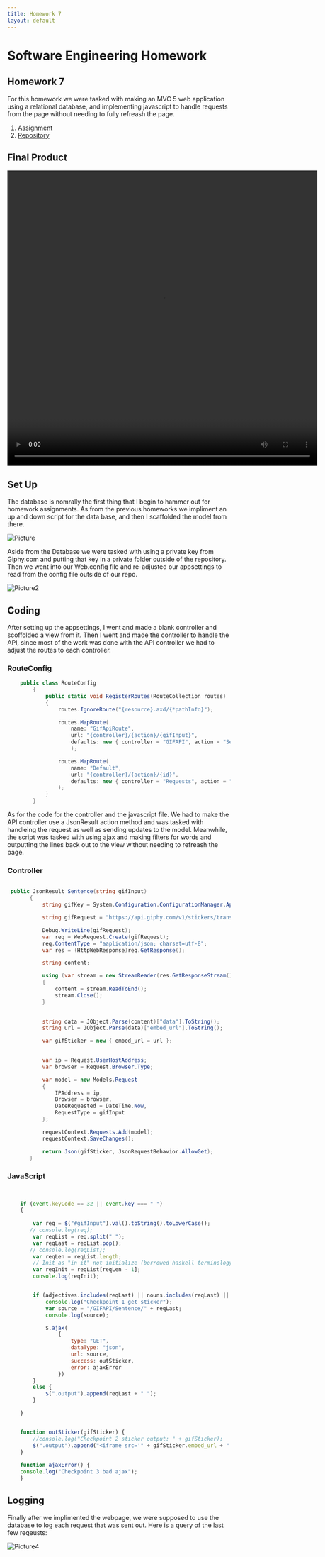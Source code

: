 ```yaml
---
title: Homework 7
layout: default
---
```

# Software Engineering Homework

## Homework 7

For this homework we were tasked with making an MVC 5 web application using a relational database, and implementing javascript to handle requests from the page without needing to fully refreash the page.

1. [Assignment](http://www.wou.edu/~morses/classes/cs46x/assignments/HW7_1819.html)
2. [Repository](https://github.com/ABergman7/ABergman7.github.io/tree/master/HW7/Homework7) 


## Final Product
<video width="700" height="666" controls="controls">
  <source src="/HW7/Pictures/HW7.mp4" type="video/mp4" />
</video>

## Set Up
The database is nomrally the first thing that I begin to hammer out for homework assignments. As from the previous homeworks we impliment an up and down script for the data base, and then I scaffolded the model from there. 

![Picture](/HW7/Pictures/Database.PNG)

Aside from the Database we were tasked with using a private key from Giphy.com and putting that key in a private folder outside of the repository. Then we went into our Web.config file and re-adjusted our appsettings to read from the config file outside of our repo.

![Picture2](/HW7/Pictures/config.PNG)


## Coding 
After setting up the appsettings, I went and made a blank controller and scoffolded a view from it. Then I went and made the controller to handle the API, since most of the work was done with the API controller we had to adjust the routes to each controller. 


### RouteConfig
```csharp
    public class RouteConfig
        {
            public static void RegisterRoutes(RouteCollection routes)
            {
                routes.IgnoreRoute("{resource}.axd/{*pathInfo}");

                routes.MapRoute(
                    name: "GifApiRoute",
                    url: "{controller}/{action}/{gifInput}",
                    defaults: new { controller = "GIFAPI", action = "Sentence" }
                    );

                routes.MapRoute(
                    name: "Default",
                    url: "{controller}/{action}/{id}",
                    defaults: new { controller = "Requests", action = "Index", id = UrlParameter.Optional }
                );
            }
        }
```

As for the code for the controller and the javascript file. We had to make the API controller use a JsonResult action method and was tasked with handleing the request as well as sending updates to the model. Meanwhile, the script was tasked with using ajax and making filters for words and outputting the lines back out to the view without needing to refreash the page.



### Controller
 ```csharp

  public JsonResult Sentence(string gifInput)
        {
            string gifKey = System.Configuration.ConfigurationManager.AppSettings["GKey"];

            string gifRequest = "https://api.giphy.com/v1/stickers/translate?api_key=" + gifKey + "&s=" + gifInput;

            Debug.WriteLine(gifRequest);
            var req = WebRequest.Create(gifRequest);
            req.ContentType = "aaplication/json; charset=utf-8";
            var res = (HttpWebResponse)req.GetResponse();

            string content;

            using (var stream = new StreamReader(res.GetResponseStream()))
            {
                content = stream.ReadToEnd();
                stream.Close();
            }

            
            string data = JObject.Parse(content)["data"].ToString();
            string url = JObject.Parse(data)["embed_url"].ToString();

            var gifSticker = new { embed_url = url };
            

            var ip = Request.UserHostAddress;
            var browser = Request.Browser.Type;

            var model = new Models.Request
            {
                IPAddress = ip,
                Browser = browser,
                DateRequested = DateTime.Now,
                RequestType = gifInput
            };

            requestContext.Requests.Add(model);
            requestContext.SaveChanges();

            return Json(gifSticker, JsonRequestBehavior.AllowGet);
        }

 ```   
### JavaScript
```javascript

   
    if (event.keyCode == 32 || event.key === " ")
    {
        
        var req = $("#gifInput").val().toString().toLowerCase();
       // console.log(req);
        var reqList = req.split(" ");
        var reqLast = reqList.pop();
       // console.log(reqList);
        var reqLen = reqList.length;
        // Init as "in it" not initialize (borrowed haskell terminology)
        var reqInit = reqList[reqLen - 1];
        console.log(reqInit);


        if (adjectives.includes(reqLast) || nouns.includes(reqLast) || verbs.includes(reqLast)) {
            console.log("Checkpoint 1 get sticker");
            var source = "/GIFAPI/Sentence/" + reqLast;
            console.log(source);

            $.ajax(
                {
                    type: "GET",
                    dataType: "json",
                    url: source,
                    success: outSticker,
                    error: ajaxError
                })
        }
        else {
            $(".output").append(reqLast + " ");
        }

    }


    function outSticker(gifSticker) {
        //console.log("Checkpoint 2 sticker output: " + gifSticker);
        $(".output").append("<iframe src='" + gifSticker.embed_url + "'height ='150' width = '150' frameBorder='0' align = 'middle'>");
    }
    
    function ajaxError() {
    console.log("Checkpoint 3 bad ajax");
    }

```


## Logging
Finally after we implimented the webpage, we were supposed to use the database to log each request that was sent out. Here is a query of the last few reqeusts:

![Picture4](HW7/Pictures/Query.PNG)